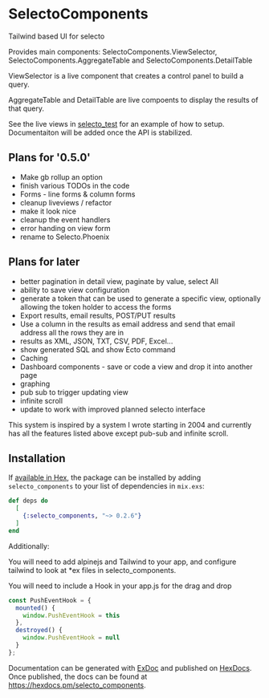 
# SelectoComponents

Tailwind based UI for selecto

Provides main components: SelectoComponents.ViewSelector, SelectoComponents.AggregateTable and SelectoComponents.DetailTable

ViewSelector is a live component that creates a control panel to build a query.

AggregateTable and DetailTable are live compoents to display the results of that query.

See the live views in [selecto_test](https://github.com/seeken/selecto_test) for an example of how to setup. Documentaiton will be added once the API is stabilized.

## Plans for '0.5.0'

- Make gb rollup an option
- finish various TODOs in the code
- Forms - line forms & column forms
- cleanup liveviews / refactor
- make it look nice
- cleanup the event handlers
- error handing on view form
- rename to Selecto.Phoenix

## Plans for later

- better pagination in detail view, paginate by value, select All
- ability to save view configuration
- generate a token that can be used to generate a specific view, optionally allowing the token holder to access the forms
- Export results, email results, POST/PUT results
- Use a column in the results as email address and send that email address all the rows they are in
- results as XML, JSON, TXT, CSV, PDF, Excel...
- show generated SQL and show Ecto command
- Caching
- Dashboard components - save or code a view and drop it into another page
- graphing
- pub sub to trigger updating view
- infinite scroll
- update to work with improved planned selecto interface

This system is inspired by a system I wrote starting in 2004 and currently has all the features listed above except pub-sub and infinite scroll.

## Installation

If [available in Hex](https://hex.pm/docs/publish), the package can be installed
by adding `selecto_components` to your list of dependencies in `mix.exs`:

```elixir
def deps do
  [
    {:selecto_components, "~> 0.2.6"}
  ]
end
```

Additionally:

You will need to add alpinejs and Tailwind to your app, and configure tailwind to look at *ex files in selecto_components.

You will need to include a Hook in your app.js for the drag and drop

```javascript
const PushEventHook = {
  mounted() {
    window.PushEventHook = this
  },
  destroyed() {
    window.PushEventHook = null
  }
};
```

Documentation can be generated with [ExDoc](https://github.com/elixir-lang/ex_doc)
and published on [HexDocs](https://hexdocs.pm). Once published, the docs can
be found at <https://hexdocs.pm/selecto_components>.
